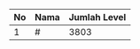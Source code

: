 | No | Nama            | Jumlah Level |
|----|-----------------|--------------|
| 1  | #    |    3803        |
